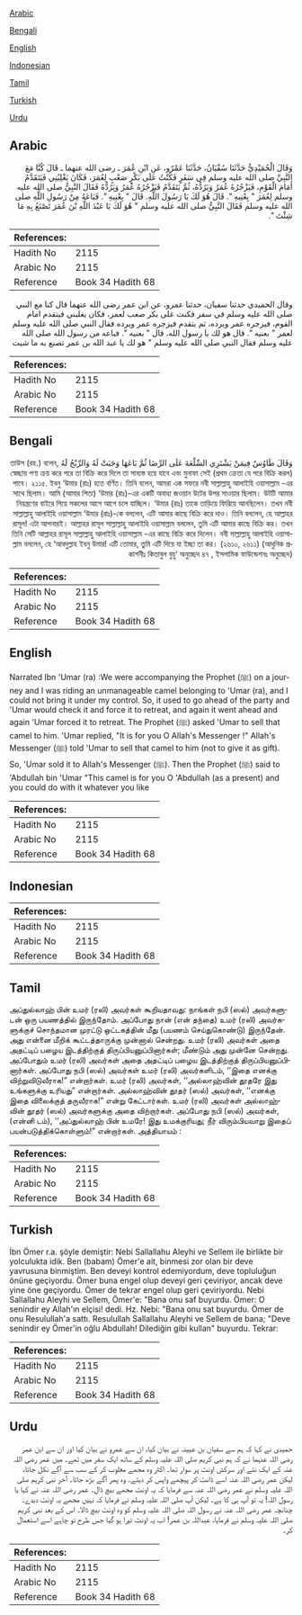 [Arabic](#arabic)

[Bengali](#bengali)

[English](#english)

[Indonesian](#indonesian)

[Tamil](#tamil)

[Turkish](#turkish)

[Urdu](#urdu)

## Arabic


<div dir="rtl" lang="ar" style={{fontSize:'larger',backgroundColor:'#f8f9fa',padding:20}}>
وَقَالَ الْحُمَيْدِيُّ حَدَّثَنَا سُفْيَانُ، حَدَّثَنَا عَمْرٌو، عَنِ ابْنِ عُمَرَ ـ رضى الله عنهما ـ قَالَ كُنَّا مَعَ النَّبِيِّ صلى الله عليه وسلم فِي سَفَرٍ فَكُنْتُ عَلَى بَكْرٍ صَعْبٍ لِعُمَرَ، فَكَانَ يَغْلِبُنِي فَيَتَقَدَّمُ أَمَامَ الْقَوْمِ، فَيَزْجُرُهُ عُمَرُ وَيَرُدُّهُ، ثُمَّ يَتَقَدَّمُ فَيَزْجُرُهُ عُمَرُ وَيَرُدُّهُ فَقَالَ النَّبِيُّ صلى الله عليه وسلم لِعُمَرَ ‏"‏ بِعْنِيهِ ‏"‏‏.‏ قَالَ هُوَ لَكَ يَا رَسُولَ اللَّهِ‏.‏ قَالَ ‏"‏ بِعْنِيهِ ‏"‏‏.‏ فَبَاعَهُ مِنْ رَسُولِ اللَّهِ صلى الله عليه وسلم فَقَالَ النَّبِيُّ صلى الله عليه وسلم ‏"‏ هُوَ لَكَ يَا عَبْدَ اللَّهِ بْنَ عُمَرَ تَصْنَعُ بِهِ مَا شِئْتَ ‏"‏‏.‏
</div>
<div style={{backgroundColor:'#f8f9fa',padding:20, marginBottom: 10}}><table> <thead> <tr> <th>References:</th> <th></th> </tr> </thead> <tbody><tr><td>Hadith No</td><td>2115</td></tr><tr><td>Arabic No</td><td>2115</td></tr><tr><td>Reference</td><td>Book 34 Hadith 68</td></tr></tbody></table></div>


<div dir="rtl" lang="ar" style={{fontSize:'larger',backgroundColor:'#f8f9fa',padding:20}}>
وقال الحميدي حدثنا سفيان، حدثنا عمرو، عن ابن عمر رضى الله عنهما قال كنا مع النبي صلى الله عليه وسلم في سفر فكنت على بكر صعب لعمر، فكان يغلبني فيتقدم امام القوم، فيزجره عمر ويرده، ثم يتقدم فيزجره عمر ويرده فقال النبي صلى الله عليه وسلم لعمر " بعنيه ". قال هو لك يا رسول الله. قال " بعنيه ". فباعه من رسول الله صلى الله عليه وسلم فقال النبي صلى الله عليه وسلم " هو لك يا عبد الله بن عمر تصنع به ما شيت
</div>
<div style={{backgroundColor:'#f8f9fa',padding:20, marginBottom: 10}}><table> <thead> <tr> <th>References:</th> <th></th> </tr> </thead> <tbody><tr><td>Hadith No</td><td>2115</td></tr><tr><td>Arabic No</td><td>2115</td></tr><tr><td>Reference</td><td>Book 34 Hadith 68</td></tr></tbody></table></div>

## Bengali


<div dir="rtl" lang="bn" style={{fontSize:'larger',backgroundColor:'#f8f9fa',padding:20}}>
وَقَالَ طَاوُسٌ فِيمَنْ يَشْتَرِي السِّلْعَةَ عَلَى الرِّضَا ثُمَّ بَاعَهَا وَجَبَتْ لَهُ وَالرِّبْحُ لَهُ তাউস (রহ.) বলেন, স্বেচ্ছায় পণ্য ক্রয় করে পরে তা বিক্রি করে দিলে তা সাব্যস্ত হয়ে যাবে এবং মুনাফা সেই (প্রথম ক্রেতা যে পরে বিক্রি করল) পাবে। ২১১৫. ইবনু ‘উমার (রাঃ) হতে বর্ণিত। তিনি বলেন, আমরা এক সফরে নবী সাল্লাল্লাহু আলাইহি ওয়াসাল্লাম -এর সাথে ছিলাম। আমি (আমার পিতা) ‘উমার (রাঃ)-এর একটি অবাধ্য জওয়ান উটের উপর সাওয়ার ছিলাম। উটটি আমার নিয়ন্ত্রণের বাইরে গিয়ে সকলের আগে আগে চলে যাচ্ছিল। ‘উমার (রাঃ) তাকে তাড়িয়ে ফিরিয়ে আনছিলেন। তখন নবী সাল্লাল্লাহু আলাইহি ওয়াসাল্লাম ‘উমার (রাঃ)-কে বললেন, এটি আমার কাছে বিক্রি করে দাও। তিনি বললেন, হে আল্লাহর রাসূল! এটা আপনারই। আল্লাহর রাসূল সাল্লাল্লাহু আলাইহি ওয়াসাল্লাম বললেন, তুমি এটি আমার কাছে বিক্রি কর। তখন তিনি সেটি আল্লাহর রাসূল সাল্লাল্লাহু আলাইহি ওয়াসাল্লাম -এর কাছে বিক্রি করে দিলেন। নবী সাল্লাল্লাহু আলাইহি ওয়াসাল্লাম বললেন, হে ‘আবদুল্লাহ ইবনু উমার! এটি তোমার, তুমি এটি দিয়ে যা ইচ্ছা তা কর। (২৬১০, ২৬১১) (আধুনিক প্রকাশনীঃ কিতাবুল বুয়ু‘ অনুচ্ছেদ ৪৭ , ইসলামিক ফাউন্ডেশনঃ অনুচ্ছেদ)
</div>
<div style={{backgroundColor:'#f8f9fa',padding:20, marginBottom: 10}}><table> <thead> <tr> <th>References:</th> <th></th> </tr> </thead> <tbody><tr><td>Hadith No</td><td>2115</td></tr><tr><td>Arabic No</td><td>2115</td></tr><tr><td>Reference</td><td>Book 34 Hadith 68</td></tr></tbody></table></div>

## English


<div dir="ltr" lang="en" style={{fontSize:'larger',backgroundColor:'#f8f9fa',padding:20}}>
Narrated Ibn 'Umar (ra) :We were accompanying the Prophet (ﷺ) on a journey and I was riding an unmanageable camel belonging to 'Umar (ra), and I could not bring it under my control. So, it used to go ahead of the party and 'Umar would check it and force it to retreat, and again it went ahead and again 'Umar forced it to retreat. The Prophet (ﷺ) asked 'Umar to sell that camel to him. 'Umar replied, "It is for you O Allah's Messenger !" Allah's Messenger (ﷺ) told 'Umar to sell that camel to him (not to give it as gift). So, 'Umar sold it to Allah's Messenger (ﷺ). Then the Prophet (ﷺ) said to 'Abdullah bin 'Umar "This camel is for you O 'Abdullah (as a present) and you could do with it whatever you like
</div>
<div style={{backgroundColor:'#f8f9fa',padding:20, marginBottom: 10}}><table> <thead> <tr> <th>References:</th> <th></th> </tr> </thead> <tbody><tr><td>Hadith No</td><td>2115</td></tr><tr><td>Arabic No</td><td>2115</td></tr><tr><td>Reference</td><td>Book 34 Hadith 68</td></tr></tbody></table></div>

## Indonesian


<div dir="ltr" lang="id" style={{fontSize:'larger',backgroundColor:'#f8f9fa',padding:20}}>

</div>
<div style={{backgroundColor:'#f8f9fa',padding:20, marginBottom: 10}}><table> <thead> <tr> <th>References:</th> <th></th> </tr> </thead> <tbody><tr><td>Hadith No</td><td>2115</td></tr><tr><td>Arabic No</td><td>2115</td></tr><tr><td>Reference</td><td>Book 34 Hadith 68</td></tr></tbody></table></div>

## Tamil


<div dir="ltr" lang="ta" style={{fontSize:'larger',backgroundColor:'#f8f9fa',padding:20}}>
அப்துல்லாஹ் பின் உமர் (ரலி) அவர்கள் கூறியதாவது: நாங்கள் நபி (ஸல்) அவர்களுடன் ஒரு பயணத்தில் இருந்தோம். அப்போது நான் (என் தந்தை) உமர் (ரலி) அவர்களுக்குச் சொந்தமான முரட்டு ஒட்டகத்தின் மீது (பயணம் செய்துகொண்டு) இருந்தேன். அது என்னை மீறிக் கூட்டத்தாருக்கு முன்னால் சென்றது. உமர் (ரலி) அவர்கள் அதை அதட்டிப் பழைய இடத்திற்குத் திருப்பியனுப்பினார்கள்; மீண்டும் அது முன்னே சென்றது. அப்போதும் உமர் (ரலி) அவர்கள் அதை அதட்டிப் பழைய இடத்திற்குத் திருப்பியனுப்பினார்கள். அப்போது நபி (ஸல்) அவர்கள் உமர் (ரலி) அவர்களிடம், ‘‘இதை எனக்கு விற்றுவிடுவீராக!” என்றார்கள். உமர் (ரலி) அவர்கள், ‘‘அல்லாஹ்வின் தூதரே இது உங்களுக்கு உரியது” என்றார்கள். அல்லாஹ்வின் தூதர் (ஸல்) அவர்கள், ‘‘எனக்கு இதை விலைக்குத் தருவீராக!” என்று கேட்டார்கள். உமர் (ரலி) அவர்கள் அல்லாஹ்வின் தூதர் (ஸல்) அவர்களுக்கு அதை விற்றார்கள். அப்போது நபி (ஸல்) அவர்கள், (என்னி டம்), ‘‘அப்துல்லாஹ் பின் உமரே! இது உமக்குரியது; நீர் விரும்பியவாறு இதைப் பயன்படுத்திக்கொள்ளும்!” என்றார்கள். அத்தியாயம் :
</div>
<div style={{backgroundColor:'#f8f9fa',padding:20, marginBottom: 10}}><table> <thead> <tr> <th>References:</th> <th></th> </tr> </thead> <tbody><tr><td>Hadith No</td><td>2115</td></tr><tr><td>Arabic No</td><td>2115</td></tr><tr><td>Reference</td><td>Book 34 Hadith 68</td></tr></tbody></table></div>

## Turkish


<div dir="ltr" lang="tr" style={{fontSize:'larger',backgroundColor:'#f8f9fa',padding:20}}>
İbn Ömer r.a. şöyle demiştir: Nebi Sallallahu Aleyhi ve Sellem ile birlikte bir yolculukta idik. Ben (babam) Ömer'e ait, binmesi zor olan bir deve yavrusuna binmiştim. Ben deveyi kontrol edemiyordum, deve topluluğun önüne geçiyordu. Ömer buna engel olup deveyi geri çeviriyor, ancak deve yine öne geçiyordu. Ömer de tekrar engel olup geri çeviriyordu. Nebi Sallallahu Aleyhi ve Sellem, Ömer'e: "Bana onu saf buyurdu. Ömer: O senindir ey Allah'ın elçisi! dedi. Hz. Nebi: "Bana onu sat buyurdu. Ömer de onu Resulullah'a sattı. Resulullah Sallallahu Aleyhi ve Sellem de bana; "Deve senindir ey Ömer'in oğlu Abdullah! Dilediğin gibi kullan" buyurdu. Tekrar:
</div>
<div style={{backgroundColor:'#f8f9fa',padding:20, marginBottom: 10}}><table> <thead> <tr> <th>References:</th> <th></th> </tr> </thead> <tbody><tr><td>Hadith No</td><td>2115</td></tr><tr><td>Arabic No</td><td>2115</td></tr><tr><td>Reference</td><td>Book 34 Hadith 68</td></tr></tbody></table></div>

## Urdu


<div dir="rtl" lang="ur" style={{fontSize:'larger',backgroundColor:'#f8f9fa',padding:20}}>
حمیدی نے کہا کہ ہم سے سفیان بن عیینہ نے بیان کیا، ان سے عمرو نے بیان کیا اور ان سے ابن عمر رضی اللہ عنہما نے کہ ہم نبی کریم صلی اللہ علیہ وسلم کے ساتھ ایک سفر میں تھے۔ میں عمر رضی اللہ عنہ کے ایک نئے اور سرکش اونٹ پر سوار تھا۔ اکثر وہ مجھے مغلوب کر کے سب سے آگے نکل جاتا، لیکن عمر رضی اللہ عنہ اسے ڈانٹ کر پیچھے واپس کر دیتے۔ وہ پھر آگے بڑھ جاتا۔ آخر نبی کریم صلی اللہ علیہ وسلم نے عمر رضی اللہ عنہ سے فرمایا کہ یہ اونٹ مجھے بیچ ڈال۔ عمر رضی اللہ عنہ نے کہا یا رسول اللہ! یہ تو آپ ہی کا ہے۔ لیکن آپ صلی اللہ علیہ وسلم نے فرمایا کہ نہیں مجھے یہ اونٹ دیدے۔ چنانچہ عمر رضی اللہ عنہ نے رسول اللہ صلی اللہ علیہ وسلم کو وہ اونٹ بیچ ڈالا۔ اس کے بعد نبی کریم صلی اللہ علیہ وسلم نے فرمایا، عبداللہ بن عمر! اب یہ اونٹ تیرا ہو گیا جس طرح تو چاہے اسے استعمال کر۔
</div>
<div style={{backgroundColor:'#f8f9fa',padding:20, marginBottom: 10}}><table> <thead> <tr> <th>References:</th> <th></th> </tr> </thead> <tbody><tr><td>Hadith No</td><td>2115</td></tr><tr><td>Arabic No</td><td>2115</td></tr><tr><td>Reference</td><td>Book 34 Hadith 68</td></tr></tbody></table></div>